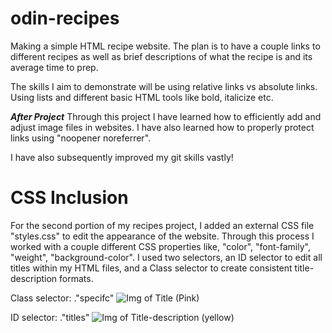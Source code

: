 # odin-recipes
Making a simple HTML recipe website. The plan is to have a couple links to different recipes as well as brief descriptions of what the recipe is and its average time to prep.

The skills I aim to demonstrate will be using relative links vs absolute links. Using lists and different basic HTML tools like bold, italicize etc.

***After Project***
Through this project I have learned how to efficiently add and adjust image files in websites. I have also learned how to properly protect links using "noopener noreferrer".

I have also subsequently improved my git skills vastly!


# CSS Inclusion

For the second portion of my recipes project, I added an external CSS file "styles.css" to edit the appearance of the website. Through this process I worked with a couple different CSS properties like, "color", "font-family", "weight", "background-color". I used two selectors, an ID selector to edit all titles within my HTML files, and a Class selector to create consistent title-description formats.

Class selector: ."specifc" 
![Img of Title (Pink)](../images/pinkTitle.jpeg)

ID selector: ."titles"
![Img of Title-description (yellow)](../../images/yellowTitle.jpg)